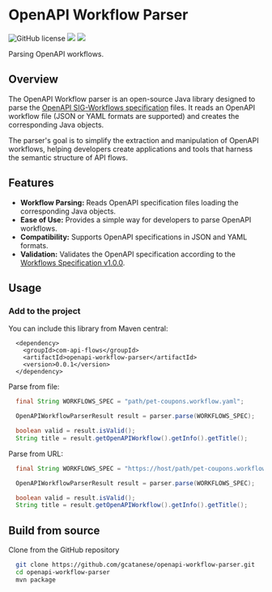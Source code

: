 # OpenAPI Workflow Parser

![GitHub license](https://img.shields.io/badge/license-MIT-blue.svg)
[![](https://badgen.net/github/license/api-flows/openapi-workflow-parser)](LICENSE)
[![](https://badgen.net/maven/v/maven-central/com.api-flows/openapi-workflow-parser)](https://repo1.maven.org/maven2/com/api-flows/openapi-workflow-parser/)

Parsing OpenAPI workflows.

## Overview

The OpenAPI Workflow parser is an open-source Java library designed to parse the [OpenAPI SIG-Workflows specification](https://github.com/OAI/sig-workflows) files. It reads an OpenAPI workflow file (JSON or YAML formats are supported) and creates the corresponding Java objects.  

The parser's goal is to simplify the extraction and manipulation of OpenAPI workflows, helping developers create applications and tools that harness the semantic structure of API flows.

## Features

- **Workflow Parsing:** Reads OpenAPI specification files loading the corresponding Java objects.
- **Ease of Use:** Provides a simple way for developers to parse OpenAPI workflows.
- **Compatibility:** Supports OpenAPI specifications in JSON and YAML formats.
- **Validation:** Validates the OpenAPI specification according to the [Workflows Specification v1.0.0](https://github.com/OAI/sig-workflows/blob/main/versions/1.0.0.md).
  
## Usage

### Add to the project

You can include this library from Maven central:
```
  <dependency>
    <groupId>com-api-flows</groupId>
    <artifactId>openapi-workflow-parser</artifactId>
    <version>0.0.1</version>
  </dependency>
```

Parse from file:
```java
  final String WORKFLOWS_SPEC = "path/pet-coupons.workflow.yaml";

  OpenAPIWorkflowParserResult result = parser.parse(WORKFLOWS_SPEC);

  boolean valid = result.isValid();
  String title = result.getOpenAPIWorkflow().getInfo().getTitle();
```

Parse from URL:
```java
  final String WORKFLOWS_SPEC = "https://host/path/pet-coupons.workflow.yaml";

  OpenAPIWorkflowParserResult result = parser.parse(WORKFLOWS_SPEC);

  boolean valid = result.isValid();
  String title = result.getOpenAPIWorkflow().getInfo().getTitle();
```

## Build from source

Clone from the GitHub repository

```bash
  git clone https://github.com/gcatanese/openapi-workflow-parser.git
  cd openapi-workflow-parser
  mvn package
```


